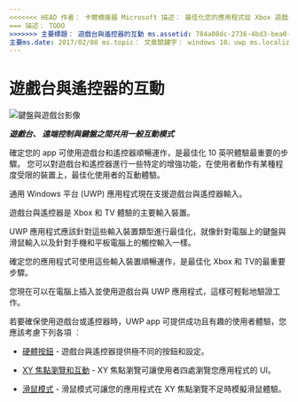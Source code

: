 ```yaml
---
<<<<<<< HEAD 作者： 卡爾橋接器 Microsoft 描述： 最佳化您的應用程式從 Xbox 遊戲台與遙控器輸入。
=== 描述： TODO
>>>>>>> 主要標題： 遊戲台與遙控器的互動 ms.assetid: 784a08dc-2736-4bd3-bea0-08da16b1bd47 標籤： 遊戲台與遠端互動範本： detail.hbs isNew： 則為 true <<<<<<< HEAD ms.author: kbridge=======
主要ms.date: 2017/02/08 ms.topic： 文章關鍵字： windows 10，uwp ms.localizationpriority： 媒體
---
```

# <a name="gamepad-and-remote-control-interactions"></a>遊戲台與遙控器的互動

![鍵盤與遊戲台影像](images/keyboard/keyboard-gamepad.jpg)

***遊戲台、 遠端控制與鍵盤之間共用一般互動模式***

確定您的 app 可使用遊戲台和遙控器順暢運作，是最佳化 10 英呎體驗最重要的步驟。 您可以對遊戲台和遙控器進行一些特定的增強功能，在使用者動作有某種程度受限的裝置上，最佳化使用者的互動體驗。

通用 Windows 平台 (UWP) 應用程式現在支援遊戲台與遙控器輸入。 

遊戲台與遙控器是 Xbox 和 TV 體驗的主要輸入裝置。 

UWP 應用程式應該針對這些輸入裝置類型進行最佳化，就像針對電腦上的鍵盤與滑鼠輸入以及針對手機和平板電腦上的觸控輸入一樣。 

確定您的應用程式可使用這些輸入裝置順暢運作，是最佳化 Xbox 和 TV的最重要步驟。

您現在可以在電腦上插入並使用遊戲台與 UWP 應用程式，這樣可輕鬆地驗證工作。

若要確保使用遊戲台或遙控器時，UWP app 可提供成功且有趣的使用者體驗，您應該考慮下列各項 ︰

* [硬體按鈕](../devices/designing-for-tv.md#hardware-buttons) - 遊戲台與遙控器提供極不同的按鈕和設定。

* [XY 焦點瀏覽和互動](../devices/designing-for-tv.md#xy-focus-navigation-and-interaction) - XY 焦點瀏覽可讓使用者四處瀏覽您應用程式的 UI。

* [滑鼠模式](../devices/designing-for-tv.md#mouse-mode) - 滑鼠模式可讓您的應用程式在 XY 焦點瀏覽不足時模擬滑鼠體驗。
